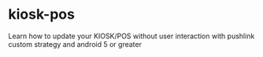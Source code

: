# kiosk-pos
Learn how to update your KIOSK/POS without user interaction with pushlink custom strategy and android 5 or greater
